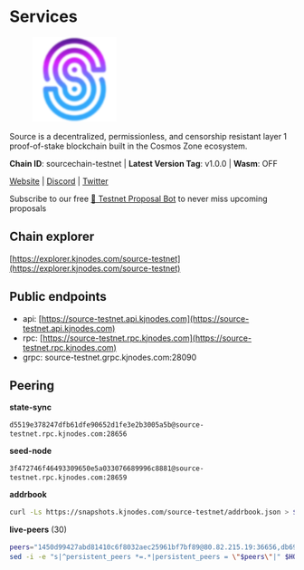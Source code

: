 # Services

<figure><img src="https://raw.githubusercontent.com/kj89/cosmos-images/main/logos/source.png" width="150" alt=""><figcaption></figcaption></figure>

Source is a decentralized, permissionless, and censorship resistant layer 1 proof-of-stake blockchain built in the Cosmos Zone ecosystem.

**Chain ID**: sourcechain-testnet | **Latest Version Tag**: v1.0.0 | **Wasm**: OFF

[Website](https://www.sourceprotocol.io/) | [Discord](https://discord.io/SourceProtocol) | [Twitter](https://www.twitter.com/sourceprotocol_)



Subscribe to our free [🤖 Testnet Proposal Bot](https://t.me/kjnodes_testnet_proposal_bot) to never miss upcoming proposals


## Chain explorer
[https://explorer.kjnodes.com/source-testnet](https://explorer.kjnodes.com/source-testnet)

## Public endpoints

* api: [https://source-testnet.api.kjnodes.com](https://source-testnet.api.kjnodes.com)
* rpc: [https://source-testnet.rpc.kjnodes.com](https://source-testnet.rpc.kjnodes.com)
* grpc: source-testnet.grpc.kjnodes.com:28090

## Peering

**state-sync**

```text
d5519e378247dfb61dfe90652d1fe3e2b3005a5b@source-testnet.rpc.kjnodes.com:28656
```

**seed-node**

```text
3f472746f46493309650e5a033076689996c8881@source-testnet.rpc.kjnodes.com:28659
```

**addrbook**
```bash
curl -Ls https://snapshots.kjnodes.com/source-testnet/addrbook.json > $HOME/.source/config/addrbook.json
```

**live-peers** (30)
```bash
peers="1450d99427abd81410c6f8032aec25961bf7bf89@80.82.215.19:36656,db69700d8b0c277183ab1ec34d79a083c2578d32@65.21.145.209:26656,cba9a7c35b554596577e9708d405eb83b1f2a6d2@65.21.248.172:26656,f2936d8f0ae99b9fa99d179f746faacc9c41a5c3@65.108.158.181:26656,d5519e378247dfb61dfe90652d1fe3e2b3005a5b@65.109.68.190:28656,5755422056c55063f76e4dd0c4245904640ec34b@135.181.149.90:26656,bdf9b6ad38b803358e7fd99f35b14795ebcd8144@190.2.155.67:29656,a9e8376ba9309bdcf5d6ed00e8960d70a03bb3f2@213.202.218.28:26656,cac254555deea35a70c821abd7f3e7db47a46d55@65.109.92.241:20056,9d16b552697cdce3c8b4f23de53708533d99bc59@165.232.144.133:26656,f22864303a45c1f22cdb00f8cfc7f914d18fce9c@135.181.20.30:26656,d960215e0788fcfc04b9e2e824e5751bf1efe7fc@65.108.82.152:26656,fabc85731f628d8dd1cb20c865c36832ea624772@65.108.88.28:26656,15c65fbabe23372894ba44ee1605276956f8773e@65.109.90.162:26656,2d7b4d18b31b6191e51c2b6641ba6ece814d8aa9@167.235.142.255:26656,7ae84d14c6d12d69b176286dced2746bff483ca8@135.181.178.53:36656,b99c46a83e72280ccdb81994fd60b9b1cc74b1ab@84.21.171.142:26656,492d7c007dd37f05d2b469865685eb9e4460a379@35.87.85.162:26656,8bf33f58eb977d2a3e8b3159e2949221201044d8@65.109.88.180:26656,8b75c926d4060560dbbead7d8b0300b7b411ff9b@5.252.193.133:26656,cb09ec2e5dc91beaa3d05c79a0a8d6c30fffcc59@65.108.78.101:26656,dd5caa2f3aa0dc1c7491ef21a446363d44b9305c@66.94.125.124:26656,a03f76044c11ae4e6395413745f78ef2a39d5c07@165.232.42.205:26656,4ede26dd5fbb87bd9dba462fe2c3c3e39e15c8f2@207.180.224.128:46656,b02e2bd359623aeee2d4fad94d37af8b064508f6@167.235.224.141:26656,829e2377df43a9f8e43ac6d886763c2a7b27a77c@195.2.93.179:26656,c0dd01d86ed19becc998874a6a2152513b41f34d@45.84.138.66:28656,2b2f270bd3bd1d518d87ca057597348cd8582698@109.123.252.3:26656,9d9c3395668039f7e2109d3be690a97dbb3e9611@194.163.156.184:26656,a833e9d068c7f5f32f411662c0430196a88aee91@65.109.65.248:28656"
sed -i -e "s|^persistent_peers *=.*|persistent_peers = \"$peers\"|" $HOME/.source/config/config.toml
```
